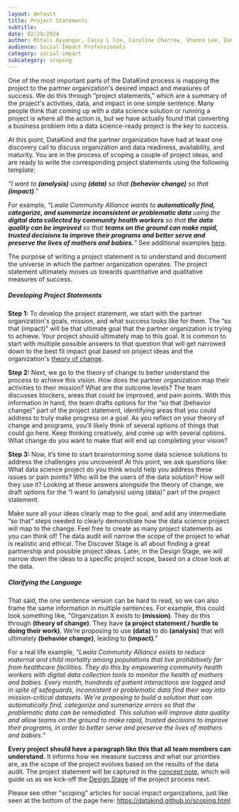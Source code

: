 ```yaml
---
layout: default
title: Project Statements
subtitle:
date: 02/29/2024
author: Mitali Ayyangar, Cassy L Cox, Caroline Charrow, Shanna Lee, Daniel Nissani, Jake Porway, Mallory Sheff, Rachel Wells
audience: Social Impact Professionals
category: social-impact
subcategory: scoping
---
```


One of the most important parts of the DataKind process is mapping the project to the partner organization's desired impact and measures of success. We do this through “project statements,” which are a summary of the project's activities, data, and impact in one simple sentence. Many people think that coming up with a data science solution or running a project is where all the action is, but we have actually found that converting a business problem into a data science\-ready project is the key to success.


At this point, DataKind and the partner organization have had at least one discovery call to discuss organization and data readiness, availability, and maturity. You are in the process of scoping a couple of project ideas, and are ready to write the corresponding project statements using the following template: 


*“I want to **(analysis)** using **(data)** so that **(behavior change)** so that **(impact)**.”*


For example, *“Lwala Community Alliance wants to **automatically find, categorize, and summarize inconsistent or problematic data** using the **digital data collected by community health workers** so that **the data quality can be improved** so that **teams on the ground can make rapid, trusted decisions to improve their programs and better serve and preserve the lives of mothers and babies.**”* See additional examples [here](https://docs.google.com/document/d/1KJMFYVwQ8ku-IvgkuzpwVs5YTPHQiMrOb-4KvdAvBIA/edit?usp=sharing).


The purpose of writing a project statement is to understand and document the universe in which the partner organization operates. The project statement ultimately moves us towards quantitative and qualitative measures of success.


##### Developing Project Statements


**Step 1:** To develop the project statement, we start with the partner organization's goals, mission, and what success looks like for them. The “so that (impact)” will be that ultimate goal that the partner organization is trying to achieve. Your project should ultimately map to this goal. It is common to start with multiple possible answers to that question that will get narrowed down to the best fit impact goal based on project ideas and the organization's [theory of change](#).


**Step 2:** Next, we go to the theory of change to better understand the process to achieve this vision. How does the partner organization map their activities to their mission? What are the outcome levels? The team discusses blockers, areas that could be improved, and pain points. With this information in hand, the team drafts options for the “so that (behavior change)” part of the project statement, identifying areas that you could address to truly make progress on a goal. As you reflect on your theory of change and programs, you’ll likely think of several options of things that could go here. Keep thinking creatively, and come up with several options. What change do you want to make that will end up completing your vision?


**Step 3:** Now, it’s time to start brainstorming some data science solutions to address the challenges you uncovered! At this point, we ask questions like: What data science project do you think would help you address these issues or pain points? Who will be the users of the data solution? How will they use it? Looking at these answers alongside the theory of change, we draft options for the “I want to (analysis) using (data)” part of the project statement.


Make sure all your ideas clearly map to the goal, and add any intermediate “so that” steps needed to clearly demonstrate how the data science project will map to the change. Feel free to create as many project statements as you can think of! The data audit will narrow the scope of the project to what is realistic and ethical. The Discover Stage is all about finding a great partnership and possible project ideas. Later, in the Design Stage, we will narrow down the ideas to a specific project scope, based on a close look at the data.


##### Clarifying the Language


That said, the one sentence version can be hard to read, so we can also frame the same information in multiple sentences. For example, this could look something like, "Organization X exists to **(mission)**. They do this through **(theory of change)**. They have **(a project statement / hurdle to doing their work)**. We’re proposing to use **(data)** to do **(analysis)** that will ultimately **(behavior change)**, leading to **(impact)**."


For a real life example, *“Lwala Community Alliance exists to reduce maternal and child mortality among populations that live prohibitively far from healthcare facilities. They do this by empowering community health workers with digital data collection tools to monitor the health of mothers and babies. Every month, hundreds of patient interactions are logged and in spite of safeguards, inconsistent or problematic data find their way into mission\-critical datasets. We're proposing to build a solution that can automatically find, categorize and summarize errors so that the problematic data can be remediated. This solution will improve data quality and allow teams on the ground to make rapid, trusted decisions to improve their programs, in order to better serve and preserve the lives of mothers and babies.”*


**Every project should have a paragraph like this that all team members can understand.** It informs how we measure success and what our priorities are, as the scope of the project evolves based on the results of the data audit. The project statement will be captured in the [concept note](https://playbook.datakind.org/playbook/articles/21/discover-documentation-concept-note), which will guide us as we kick\-off the [Design Stage](https://playbook.datakind.org/playbook/articles/30/introduction-to-the-design-stage) of the project process next.


Please see other "scoping" articles for social impact organizations, just like seen at the bottom of the page here: <https://datakind.github.io/scoping.html>